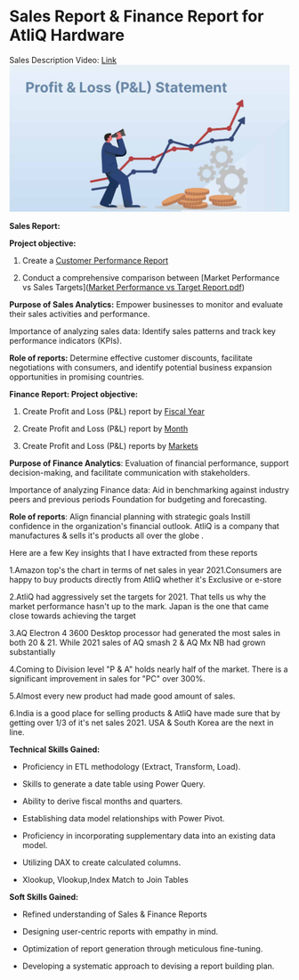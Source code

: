 # Sales Report & Finance Report for AtliQ Hardware

Sales Description Video: [Link](https://youtu.be/6HtxOndNW-o)
![test Image1](https://github.com/Dinesh949/Excel-Sales-Analytics-Excel-Sales-Analytics/blob/main/2023_03_profit-and-loss-statement.jpg)

**Sales Report:**

**Project objective:**

1. Create a [Customer Performance Report](https://github.com/Dinesh949/Excel-Sales-Analytics-Excel-Sales-Analytics/blob/main/Customer%20Performance%20Report.pdf)

2. Conduct a comprehensive comparison between [Market Performance vs Sales Targets]([Market Performance vs Target Report.pdf](https://github.com/Dinesh949/Excel-Sales-Analytics-Excel-Sales-Analytics/blob/main/Market%20Performance%20vs%20Target%20Report.pdf))

**Purpose of Sales Analytics:** Empower businesses to monitor and evaluate their sales activities and performance.

Importance of analyzing sales data: Identify sales patterns and track key performance indicators (KPIs).

**Role of reports:** Determine effective customer discounts, facilitate negotiations with consumers, and identify potential business expansion opportunities in promising countries.

**Finance Report:
Project objective:**

1. Create Profit and Loss (P&L) report by [Fiscal Year](https://github.com/Dinesh949/Excel-Sales-Analytics-Excel-Sales-Analytics/blob/main/P%26L%20by%20Fiscal%20Year.pdf)

2. Create Profit and Loss (P&L) report by [Month](https://github.com/Dinesh949/Excel-Sales-Analytics-Excel-Sales-Analytics/blob/main/P%26L%20by%20Month.pdf) 

3. Create Profit and Loss (P&L) reports by [Markets](https://github.com/Dinesh949/Excel-Sales-Analytics-Excel-Sales-Analytics/blob/main/P%26L%20by%20Markets.pdf) 

**Purpose of Finance Analytics**: Evaluation of financial performance, support decision-making, and facilitate communication with stakeholders.

Importance of analyzing Finance data: Aid in benchmarking against industry peers and previous periods Foundation for budgeting and forecasting.

**Role of reports**: Align financial planning with strategic goals Instill confidence in the organization's financial outlook.
AtliQ is a company that manufactures & sells it's products all over the globe .

Here are a few Key insights that I have extracted from these reports

1.Amazon top's the chart in terms of net sales in year 2021.Consumers are happy to buy products directly from AtliQ whether it's Exclusive or e-store 

2.AtliQ had aggressively set the targets for 2021. That tells us why the market performance hasn't up to the mark. Japan is the one that came close towards achieving the target

3.AQ Electron 4 3600 Desktop processor had generated the most sales in both 20 & 21. While 2021 sales of AQ smash 2 & AQ Mx NB had grown substantially

4.Coming to Division level "P & A" holds nearly half of the market. There is a significant improvement in sales for "PC" over 300%.

5.Almost every new product had made good amount of sales.

6.India  is a good place for selling products & AtliQ have made sure that by getting over 1/3 of it's net sales 2021. USA  & South Korea  are the next in line.

**Technical Skills Gained:**

*	Proficiency in ETL methodology (Extract, Transform, Load).

*	Skills to generate a date table using Power Query.

*	Ability to derive fiscal months and quarters.

*	Establishing data model relationships with Power Pivot.

*	Proficiency in incorporating supplementary data into an existing data model.

*	Utilizing DAX to create calculated columns.

* Xlookup, Vlookup,Index Match to Join Tables

**Soft Skills Gained:**

*	Refined understanding of Sales & Finance Reports

*	Designing user-centric reports with empathy in mind.

*	Optimization of report generation through meticulous fine-tuning.

*	Developing a systematic approach to devising a report building plan.
